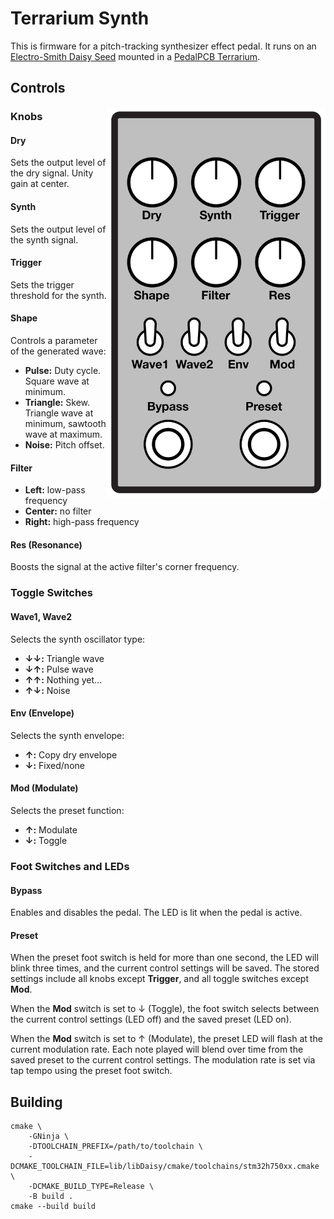 # Terrarium Synth

This is firmware for a pitch-tracking synthesizer effect pedal. It runs on an
[Electro-Smith Daisy Seed](https://www.electro-smith.com/daisy/daisy) mounted
in a [PedalPCB Terrarium](https://www.pedalpcb.com/product/pcb351/).

## Controls

<img align="right" width="350" src="doc/controls.svg" />

### Knobs

#### Dry
Sets the output level of the dry signal.  Unity gain at center.

#### Synth
Sets the output level of the synth signal.

#### Trigger
Sets the trigger threshold for the synth.

#### Shape
Controls a parameter of the generated wave:

- **Pulse:**  Duty cycle. Square wave at minimum.
- **Triangle:**  Skew. Triangle wave at minimum, sawtooth wave at maximum.
- **Noise:**  Pitch offset.

#### Filter
- **Left:** low-pass frequency
- **Center:** no filter
- **Right:** high-pass frequency

#### Res (Resonance)
Boosts the signal at the active filter's corner frequency.

### Toggle Switches

#### Wave1, Wave2
Selects the synth oscillator type:

- **↓↓:** Triangle wave
- **↓↑:** Pulse wave
- **↑↑:** Nothing yet...
- **↑↓:** Noise

#### Env (Envelope)
Selects the synth envelope:

- **↑:** Copy dry envelope
- **↓:** Fixed/none

#### Mod (Modulate)
Selects the preset function:

- **↑:** Modulate
- **↓:** Toggle

### Foot Switches and LEDs

#### Bypass
Enables and disables the pedal. The LED is lit when the pedal is active.

#### Preset
When the preset foot switch is held for more than one second, the LED will
blink three times, and the current control settings will be saved. The stored
settings include all knobs except **Trigger**, and all toggle switches except
**Mod**.

When the **Mod** switch is set to ↓ (Toggle), the foot switch selects between
the current control settings (LED off) and the saved preset (LED on).

When the **Mod** switch is set to ↑ (Modulate), the preset LED will flash at
the current modulation rate. Each note played will blend over time from the
saved preset to the current control settings. The modulation rate is set via
tap tempo using the preset foot switch.

## Building

    cmake \
        -GNinja \
        -DTOOLCHAIN_PREFIX=/path/to/toolchain \
        -DCMAKE_TOOLCHAIN_FILE=lib/libDaisy/cmake/toolchains/stm32h750xx.cmake \
        -DCMAKE_BUILD_TYPE=Release \
        -B build .
    cmake --build build
